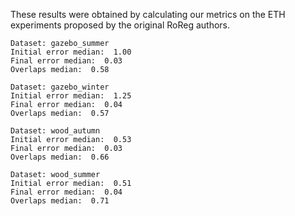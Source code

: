 These results were obtained by calculating our metrics on the ETH experiments proposed by the original RoReg authors.

```
Dataset: gazebo_summer
Initial error median:  1.00
Final error median:  0.03
Overlaps median:  0.58

Dataset: gazebo_winter
Initial error median:  1.25
Final error median:  0.04
Overlaps median:  0.57

Dataset: wood_autumn
Initial error median:  0.53
Final error median:  0.03
Overlaps median:  0.66

Dataset: wood_summer
Initial error median:  0.51
Final error median:  0.04
Overlaps median:  0.71
```
